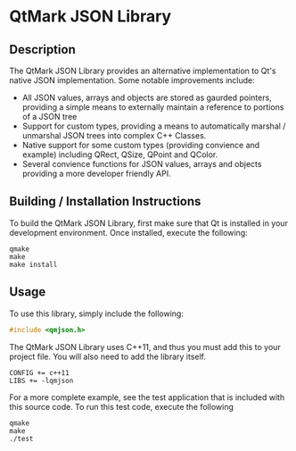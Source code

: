 # QtMark JSON Library

## Description

The QtMark JSON Library provides an alternative implementation to Qt's native
JSON implementation. Some notable improvements include:

- All JSON values, arrays and objects are stored as gaurded pointers, providing
a simple means to externally maintain a reference to portions of a JSON tree
- Support for custom types, providing a means to automatically marshal /
unmarshal JSON trees into complex C++ Classes.
- Native support for some custom types (providing convience and example)
including QRect, QSize, QPoint and QColor.
- Several convience functions for JSON values, arrays and objects providing
a more developer friendly API.

## Building / Installation Instructions

To build the QtMark JSON Library, first make sure that Qt is installed in your
development environment. Once installed, execute the following:

```
qmake
make
make install
```

## Usage

To use this library, simply include the following:

```c
#include <qmjson.h>
```

The QtMark JSON Library uses C++11, and thus you must add this to your project
file. You will also need to add the library itself.

```
CONFIG += c++11
LIBS += -lqmjson
```

For a more complete example, see the test application that is included with
this source code. To run this test code, execute the following

```
qmake
make
./test
```
